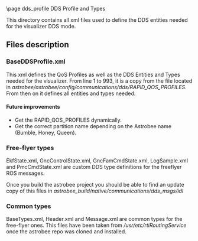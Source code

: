 \page dds_profile DDS Profile and Types

This directory contains all xml files used to define the DDS entities needed
for the visualizer DDS mode.

## Files description

### BaseDDSProfile.xml

This xml defines the QoS Profiles as well as the DDS Entities and Types needed
for the visualizer. From line 1 to 993, it is a copy from the file located in
*astrobee/astrobee/config/communications/dds/RAPID_QOS_PROFILES*. From then on
it defines all entities and types needed.

#### Future improvements

* Get the RAPID_QOS_PROFILES dynamically.
* Get the correct partition name depending on the Astrobee name (Bumble, Honey,
  Queen).

### Free-flyer types

EkfState.xml, GncControlState.xml, GncFamCmdState.xml, LogSample.xml and
PmcCmdState.xml are custom DDS type definitions for the freeflyer ROS messages.

Once you build the astrobee project you should be able to find an update copy
of this files in *astrobee_build/native/communications/dds_msgs/idl*

### Common types

BaseTypes.xml, Header.xml and Message.xml are common types for the free-flyer
ones. This files have been taken from */usr/etc/rtiRoutingService* once the
astrobee repo was cloned and installed.
